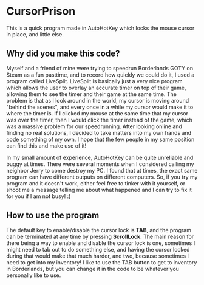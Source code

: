 # CursorPrison
This is a quick program made in AutoHotKey which locks the mouse cursor in place, and little else.

## Why did you make this code?

Myself and a friend of mine were trying to speedrun Borderlands GOTY on Steam as a fun pasttime, and to record how quickly we could do it, I used a program called LiveSplit. LiveSplit is basically just a very nice program which allows the user to overlay an accurate timer on top of their game, allowing them to see the timer and their game at the same time. The problem is that as I look around in the world, my cursor is moving around "behind the scenes", and every once in a while my cursor would make it to where the timer is. If I clicked my mouse at the same time that my cursor was over the timer, then I would click the timer instead of the game, which was a massive problem for our speedrunning. After looking online and finding no real solutions, I decided to take matters into my own hands and code something of my own. I hope that the few people in my same position can find this and make use of it!

In my small amount of experience, AutoHotKey can be quite unreliable and buggy at times. There were several moments when I considered calling my neighbor Jerry to come destroy my PC. I found that at times, the exact same program can have different outputs on different computers. So, if you try my program and it doesn't work, either feel free to tinker with it yourself, or shoot me a message telling me about what happened and I can try to fix it for you if I am not busy! :)

## How to use the program
The default key to enable/disable the cursor lock is **TAB**, and the program can be terminated at any time by pressing **ScrollLock**. 
The main reason for there being a way to enable and disable the cursor lock is one, sometimes I might need to tab out to do something else, and having the cursor locked during that would make that much harder, and two, because sometimes I need to get into my inventory! I like to use the TAB button to get to inventory in Borderlands, but you can change it in the code to be whatever you personally like to use.
